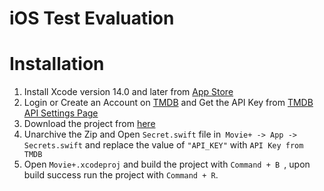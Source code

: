 # iOS Test Evaluation


# Installation

1. Install Xcode version 14.0 and later from [App Store](https://apps.apple.com/us/app/xcode/id497799835?mt=12) 
2. Login or Create an Account on [TMDB](https://www.themoviedb.org/) and Get the API Key from [TMDB API Settings Page](https://www.themoviedb.org/settings/api)
3. Download the project from [here](https://github.com/esikmalazman/Movie-TakeHomeProjectTest/archive/refs/heads/main.zip)
4. Unarchive the Zip and Open ```Secret.swift``` file in``` Movie+ -> App -> Secrets.swift``` and replace the value of ```"API_KEY"``` with  `API Key from TMDB`
5. Open ```Movie+.xcodeproj``` and build the project with ```Command + B ```, upon build success run the project with ```Command + R```.
   
